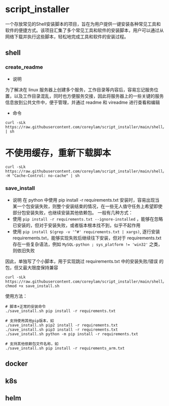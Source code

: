 # script_installer
一个存放常见的Shell安装脚本的项目，旨在为用户提供一键安装各种常见工具和软件的便捷方式。该项目汇集了多个常见工具和软件的安装脚本，用户可以通过从网络下载并执行这些脚本，轻松地完成工具和软件的安装过程。

## shell
### create_readme
- 说明
  
为了解决在 linux 服务器上创建多个服务，工作目录等内容后，容易忘记服务位置，以及工作目录混乱，同时也方便服务交接，因此将服务器上的一些关键的服务信息放到公共文件中，便于管理，并通过 readme 和 vireadme 进行查看和编辑

- 命令

```shell
curl -sLk https://raw.githubusercontent.com/coreylam/script_installer/main/shell/create_readme.sh | sh
```

# 不使用缓存，重新下载脚本

```shell
curl -sLk https://raw.githubusercontent.com/coreylam/script_installer/main/shell/create_readme.sh  -H "Cache-Control: no-cache" | sh 
```
### save_install

- 说明
在 python 中使用 pip install -r requirements.txt 安装时，容易出现当某一个包安装失败，则整个安装结束的情况，在一些无人值守任务上希望即使部分包安装失败，也继续安装其他依赖包。 一般有几种方式：
- 使用 `pip install -r requirements.txt --ignore-installed` ，能够在忽略已安装的，但对于安装失败，或者版本根本找不到，似乎不起作用
- 使用 `pip install $(grep -v '^#' requirements.txt | xargs)`, 逐行安装 requirements.txt，能够实现失败后继续往下安装，但对于 requirements.txt 存在一些复杂语法，例如 `MySQL-python ; sys_platform != 'win32'` 之类，则依旧失败

因此，单独写了个小脚本，用于实现跳过 requirements.txt 中的安装失败/错误 的包，但又最大限度保持兼容

```shell
curl -sLk https://raw.githubusercontent.com/coreylam/script_installer/main/shell/save_install.sh
chmod +x save_install.sh
```

使用方法：

```shell
# 脚本+正常的安装命令
./save_install.sh pip install -r requirements.txt

# 支持使用其他pip版本，如
./save_install.sh pip2 install -r requirements.txt
./save_install.sh pip3 install -r requirements.txt
./save_install.sh python -m pip install -r requirements.txt

# 支持其他依赖包文件名称，如
./save_install.sh pip install -r requirements_arm.txt
```
## docker 


## k8s


## helm
